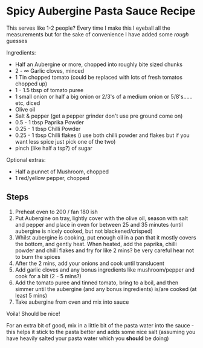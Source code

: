 # Spicy Aubergine Pasta Sauce Recipe
This serves like 1-2 people? Every time I make this I eyeball all the measurements but for the sake of convenience I have added some *rough* guesses

Ingredients:

* Half an Aubergine or more, chopped into roughly bite sized chunks
* 2 - ∞ Garlic cloves, minced
* 1 Tin chopped tomato (could be replaced with lots of fresh tomatos chopped up)
* 1 - 1.5 tbsp of tomato puree  
* 1 small onion or half a big onion or 2/3's of a medium onion or 5/8's...... etc, diced
* Olive oil
* Salt & pepper (get a pepper grinder don't use pre ground come on)
* 0.5 - 1 tbsp Paprika Powder
* 0.25 - 1 tbsp Chilli Powder
* 0.25 - 1 tbsp Chilli flakes (i use both chilli powder and flakes but if you want less spice just pick one of the two)
* pinch (like half a tsp?) of sugar

Optional extras:
* Half a punnet of Mushroom, chopped
* 1 red/yellow pepper, chopped


## Steps
1. Preheat oven to 200 / fan 180 ish 
2. Put Aubergine on tray, lightly cover with the olive oil, season with salt and pepper and place in oven for between 25 and 35 minutes (until aubergine is nicely cooked, but not blackened/crisped)
3. Whilst aubergine is cooking, put enough oil in a pan that it mostly covers the bottom, and gently heat. When heated, add the paprika, chilli powder and chilli flakes and fry for like 2 mins? be very careful hear not to burn the spices 
4. After the 2 mins, add your onions and cook until translucent
5. Add garlic cloves and any bonus ingredients like mushroom/pepper and cook for a bit (2 - 5 mins?)
6. Add the tomato puree and tinned tomato, bring to a boil, and then simmer until the aubergine (and any bonus ingredients) is/are cooked (at least 5 mins)
7. Take aubergine from oven and mix into sauce

Voila! Should be nice! 

For an extra bit of good, mix in a little bit of the pasta water into the sauce - this helps it stick to the pasta better and adds some nice salt (assuming you have heavily salted your pasta water which you **should** be doing)
